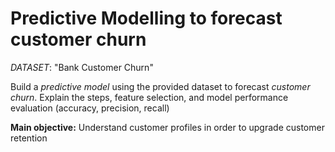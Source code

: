 # Predictive Modelling to forecast customer churn

_DATASET_: "Bank Customer Churn"

Build a *predictive model* using the provided dataset to forecast *customer churn*. Explain the steps, feature selection, and model performance evaluation (accuracy, precision, recall)

**Main objective:** Understand customer profiles in order to upgrade customer retention

